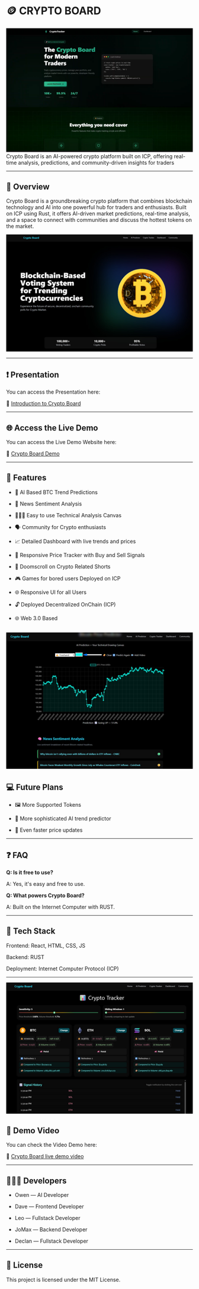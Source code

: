 # 🪙 CRYPTO BOARD

![](Images/Homepage.png)
Crypto Board is an AI-powered crypto platform built on ICP, offering real-time analysis, predictions, and community-driven insights for traders

---

## 📱 Overview

Crypto Board is a groundbreaking crypto platform that combines blockchain technology and AI into one powerful hub for traders and enthusiasts. Built on ICP using Rust, it offers AI-driven market predictions, real-time analysis, and a space to connect with communities and discuss the hottest tokens on the market.

![](Images/homepage.jpg)

---

## ❗ Presentation

You can access the Presentation here:

🔗 [Introduction to Crypto Board](https://drive.google.com/file/d/15VX4U0Ab3zrX80sNkZdLg6MwdMerfv7-/view?usp=sharing)

---

## 🌐 Access the Live Demo

You can access the Live Demo Website here:

🔗 [Crypto Board Demo](https://pvbkg-eaaaa-aaaao-a4lsa-cai.icp0.io/)

---

## 🚀 Features

- 🤖 AI Based BTC Trend Predictions

- 📰 News Sentiment Analysis

- 🧑🏻‍💻 Easy to use Technical Analysis Canvas

- 🗣️ Community for Crypto enthusiasts

- 📈 Detailed Dashboard with live trends and prices

- 💸 Responsive Price Tracker with Buy and Sell Signals

- 📱 Doomscroll on Crypto Related Shorts

- 🎮 Games for bored users Deployed on ICP

- 🌐 Responsive UI for all Users

- 🔓 Deployed Decentralized OnChain (ICP)

- 🌐 Web 3.0 Based
  
![](Images/ai.jpg)
---

## 💻 Future Plans

- 🖼️ More Supported Tokens

- 🔨 More sophisticated AI trend predictor

- 🌻 Even faster price updates

---

## ❓ FAQ

**Q: Is it free to use?**

A: Yes, it's easy and free to use.

**Q: What powers Crypto Board?**

A: Built on the Internet Computer with RUST.

---

## 🤖 Tech Stack

Frontend: React, HTML, CSS, JS

Backend: RUST

Deployment: Internet Computer Protocol (ICP)

---
![](Images/track.jpg)

## 🔴 Demo Video

You can check the Video Demo here:

🔗 [Crypto Board live demo video](https://www.youtube.com/watch?v=URBXo0Ulzfg)

---

## 👷🏻‍♂️ Developers

- Owen — AI Developer

- Dave — Frontend Developer

- Leo — Fullstack Developer

- JoMax — Backend Developer

- Declan — Fullstack Developer

---

## 🔧 License

This project is licensed under the MIT License.
